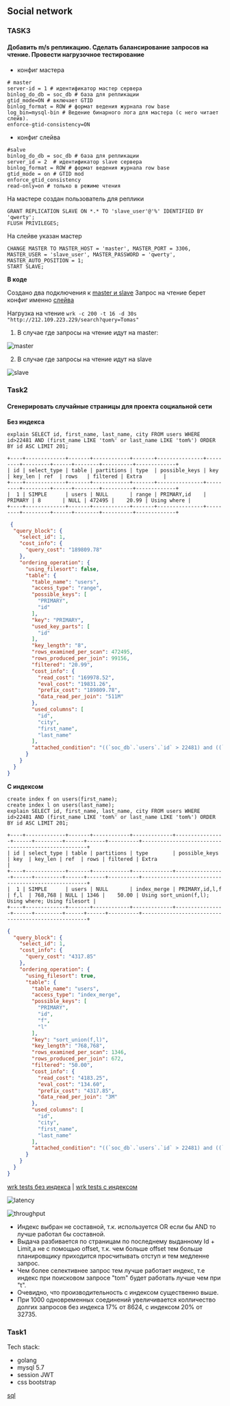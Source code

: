 ## Social network 

### TASK3

#### Добавить m/s репликацию. Сделать балансирование запросов на чтение. Провести нагрузочное тестирование

- конфиг мастера
```
# master
server-id = 1 # идентификатор мастер сервера
binlog_do_db = soc_db # база для репликации
gtid_mode=ON # включает GTID
binlog_format = ROW # формат ведения журнала row base
log_bin=mysql-bin # Ведение бинарного лога для мастера (с него читает слейв).
enforce-gtid-consistency=ON
```
- конфиг слейва
```
#salve
binlog_do_db = soc_db # база для репликации
server_id = 2  # идентификатор slave сервера
binlog_format = ROW # формат ведения журнала row base
gtid_mode = on # GTID mod
enforce_gtid_consistency
read-only=on # только в режиме чтения
```

На мастере создан пользователь для реплики
```mysql
GRANT REPLICATION SLAVE ON *.* TO 'slave_user'@'%' IDENTIFIED BY 'qwerty';
FLUSH PRIVILEGES;
```
На слейве указан мастер
```mysql
CHANGE MASTER TO MASTER_HOST = 'master', MASTER_PORT = 3306,  MASTER_USER = 'slave_user', MASTER_PASSWORD = 'qwerty', MASTER_AUTO_POSITION = 1;
START SLAVE;
```

**В коде**

Создано два подключения к [master и slave](https://github.com/ios116/social/tree/master/social/internal/config)
Запрос на чтение берет конфиг именно [слейва](https://github.com/ios116/social/blob/master/social/internal/storage/users/user.go#L164) 

Нагрузка на чтение
```wrk -c 200 -t 16 -d 30s "http://212.109.223.229/search?query=Tomas"```

1) В случае где запросы на чтение идут на master:

![master](social/assets/img/rep_master.png)

2) В случае где запросы на чтение идут на slave

![slave](social/assets/img/rep_slave.png) 

### Task2
#### Сгенерировать случайные страницы для проекта социальной сети

**Без индекса**
```mysql
explain SELECT id, first_name, last_name, city FROM users WHERE id>22481 AND (first_name LIKE 'tom%' or last_name LIKE 'tom%') ORDER BY id ASC LIMIT 201;
```
```shell script
+----+-------------+-------+------------+-------+---------------+---------+---------+------+--------+----------+-------------+
| id | select_type | table | partitions | type  | possible_keys | key     | key_len | ref  | rows   | filtered | Extra       |
+----+-------------+-------+------------+-------+---------------+---------+---------+------+--------+----------+-------------+
|  1 | SIMPLE      | users | NULL       | range | PRIMARY,id    | PRIMARY | 8       | NULL | 472495 |    20.99 | Using where |
+----+-------------+-------+------------+-------+---------------+---------+---------+------+--------+----------+-------------+
```
```json
 {
  "query_block": {
    "select_id": 1,
    "cost_info": {
      "query_cost": "189809.78"
    },
    "ordering_operation": {
      "using_filesort": false,
      "table": {
        "table_name": "users",
        "access_type": "range",
        "possible_keys": [
          "PRIMARY",
          "id"
        ],
        "key": "PRIMARY",
        "used_key_parts": [
          "id"
        ],
        "key_length": "8",
        "rows_examined_per_scan": 472495,
        "rows_produced_per_join": 99156,
        "filtered": "20.99",
        "cost_info": {
          "read_cost": "169978.52",
          "eval_cost": "19831.26",
          "prefix_cost": "189809.78",
          "data_read_per_join": "511M"
        },
        "used_columns": [
          "id",
          "city",
          "first_name",
          "last_name"
        ],
        "attached_condition": "((`soc_db`.`users`.`id` > 22481) and ((`soc_db`.`users`.`first_name` like 'tom%') or (`soc_db`.`users`.`last_name` like 'tom%')))"
      }
    }
  }
}
```

**С индексом**
```mysql
create index f on users(first_name);
create index l on users(last_name);
explain SELECT id, first_name, last_name, city FROM users WHERE id>22481 AND (first_name LIKE 'tom%' or last_name LIKE 'tom%') ORDER BY id ASC LIMIT 201;
```
```shell script
+----+-------------+-------+------------+-------------+----------------+------+---------+------+------+----------+----------------------------------------------------+
| id | select_type | table | partitions | type        | possible_keys  | key  | key_len | ref  | rows | filtered | Extra                                              |
+----+-------------+-------+------------+-------------+----------------+------+---------+------+------+----------+----------------------------------------------------+
|  1 | SIMPLE      | users | NULL       | index_merge | PRIMARY,id,l,f | f,l  | 768,768 | NULL | 1346 |    50.00 | Using sort_union(f,l); Using where; Using filesort |
+----+-------------+-------+------------+-------------+----------------+------+---------+------+------+----------+----------------------------------------------------+
```

```json
{
  "query_block": {
    "select_id": 1,
    "cost_info": {
      "query_cost": "4317.85"
    },
    "ordering_operation": {
      "using_filesort": true,
      "table": {
        "table_name": "users",
        "access_type": "index_merge",
        "possible_keys": [
          "PRIMARY",
          "id",
          "f",
          "l"
        ],
        "key": "sort_union(f,l)",
        "key_length": "768,768",
        "rows_examined_per_scan": 1346,
        "rows_produced_per_join": 672,
        "filtered": "50.00",
        "cost_info": {
          "read_cost": "4183.25",
          "eval_cost": "134.60",
          "prefix_cost": "4317.85",
          "data_read_per_join": "3M"
        },
        "used_columns": [
          "id",
          "city",
          "first_name",
          "last_name"
        ],
        "attached_condition": "((`soc_db`.`users`.`id` > 22481) and ((`soc_db`.`users`.`first_name` like 'tom%') or (`soc_db`.`users`.`last_name` like 'tom%')))"
      }
    }
  }
}
```
[wrk tests без индекса](https://github.com/ios116/social/blob/master/social/assets/index_no) | [wrk tests с индексом](https://github.com/ios116/social/blob/master/social/assets/index_yes)

![latency](social/assets/img/latency.png)


![throughput](social/assets/img/throughput.png)

- Индекс выбран не составной, т.к. используется OR если бы AND то лучше работал бы составной.
- Выдача разбивается по страницам по последнему выданному Id + Limit,а не с помощью offset, т.к. чем больше offset тем больше планировщику приходится просчитывать отступ и тем медленне запрос. 
- Чем более селективнее запрос тем лучше работает индекс, т.е индекс при поисковом запросе "tom" будет работать лучше чем при "t".
- Очевидно, что производительность с индексом существенно выше. 
- При 1000 одновременных соединений увеличивается колличество долгих запросов без индекса 17% от 8624, c индексом 20% от 32735. 

### Task1

Tech stack:
- golang
- mysql 5.7
- session JWT
- css bootstrap

[sql](https://github.com/ios116/social/blob/master/social/sql/setup.sql)
